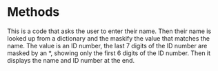 # Methods
This is a code that asks the user to enter their name.
Then their name is looked up from a dictionary and the maskify the value that matches the name.
The value is an ID number, the last 7 digits of the ID number are masked by an *, showing only the first 6 digits of the ID number.
Then it displays the name and ID number at the end.
